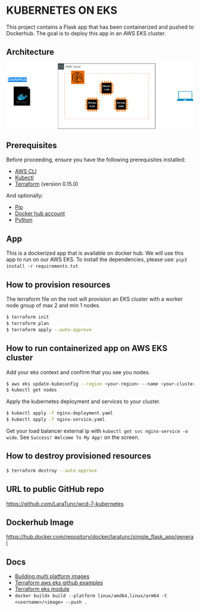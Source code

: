 # KUBERNETES ON EKS

This project contains a Flask app that has been containerized and pushed to Dockerhub. The goal is to deploy this app in an AWS EKS cluster.

## Architecture

![architecture](./public/images/architecture.png)

## Prerequisites

Before proceeding, ensure you have the following prerequisites installed:

- [AWS CLI](https://docs.aws.amazon.com/cli/latest/userguide/getting-started-install.html)
- [Kubectl](https://docs.aws.amazon.com/cli/latest/userguide/getting-started-install.html)
- [Terraform](https://developer.hashicorp.com/terraform/install) (version 0.15.0)

And optionally:

- [Pip](https://pip.pypa.io/en/stable/installation/)
- [Docker hub account](https://hub.docker.com/)
- [Python](https://docs.python.org/3/using/index.html)

## App

This is a dockerized app that is available on docker hub. We will use this app to run on our AWS EKS.
To install the dependencies, please use: `pip3 install -r requirements.txt`

## How to provision resources

The terraform file on the root will provision an EKS cluster with a worker node group of max 2 and min 1 nodes.

```sh
$ terraform init
$ terraform plan
$ terraform apply --auto-approve
```

## How to run containerized app on AWS EKS cluster

Add your eks context and confirm that you see you nodes.

```sh
$ aws eks update-kubeconfig --region <your-region> --name <your-cluster-name>
$ kubectl get nodes
```

Apply the kubernetes deployment and services to your cluster.

```sh
$ kubectl apply -f nginx-deployment.yaml
$ kubectl apply -f nginx-service.yaml
```

Get your load balancer external ip with `kubectl get svc nginx-service -o wide`.
See `Success! Welcome To My App!` on the screen.

## How to destroy provisioned resources

```sh
$ terraform destroy --auto-approve
```

## URL to public GitHub repo

https://github.com/LaraTunc/wcd-7-kubernetes

## Dockerhub Image

https://hub.docker.com/repository/docker/laratunc/simple_flask_app/general

## Docs

- [Building multi platform images](https://docs.docker.com/build/building/multi-platform/)
- [Terraform aws eks github examples](https://github.com/terraform-aws-modules/terraform-aws-eks/tree/master/examples)
- [Terraform eks module](https://registry.terraform.io/modules/terraform-aws-modules/eks/aws/latest)
- `docker buildx build --platform linux/amd64,linux/arm64 -t <username>/<image> --push .`
